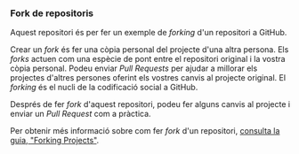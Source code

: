 ### Fork de repositoris

Aquest repositori és per fer un exemple de *forking* d'un repositori a GitHub.

Crear un *fork* és fer una còpia personal del projecte d'una altra persona. Els *forks* actuen com una espècie de pont entre el repositori original i la vostra còpia personal. Podeu enviar *Pull Requests* per ajudar a millorar els projectes d'altres persones oferint els vostres canvis al projecte original. El *forking* és el nucli de la codificació social a GitHub.

Després de fer *fork* d'aquest repositori, podeu fer alguns canvis al projecte i enviar un *Pull Request* com a pràctica.

Per obtenir més informació sobre com fer *fork* d'un repositori, [consulta la guia, "Forking Projects"](http://guides.github.com/overviews/forking/).
